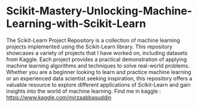 # Scikit-Mastery-Unlocking-Machine-Learning-with-Scikit-Learn

The Scikit-Learn Project Repository is a collection of machine learning projects implemented using the Scikit-Learn library. This repository showcases a variety of projects that I have worked on, including datasets from Kaggle. Each project provides a practical demonstration of applying machine learning algorithms and techniques to solve real-world problems. Whether you are a beginner looking to learn and practice machine learning or an experienced data scientist seeking inspiration, this repository offers a valuable resource to explore different applications of Scikit-Learn and gain insights into the world of machine learning.
Find me in kaggle : https://www.kaggle.com/mirzaabbasuddin
